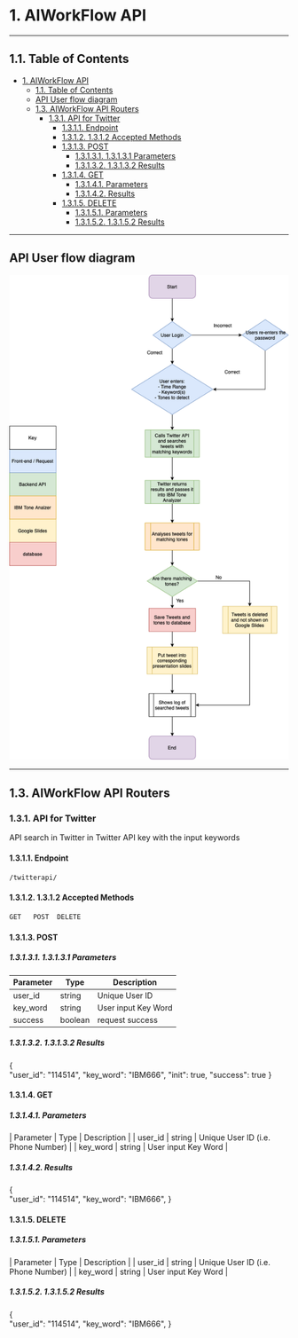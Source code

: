 # 1. AIWorkFlow API

---

## 1.1. Table of Contents
- [1. AIWorkFlow API](#1-aiworkflow-api)
  - [1.1. Table of Contents](#11-table-of-contents)
  - [API User flow diagram](#api-user-flow-diagram)
  - [1.3. AIWorkFlow API Routers](#13-aiworkflow-api-routers)
    - [1.3.1. API for Twitter](#131-api-for-twitter)
      - [1.3.1.1. Endpoint](#1311-endpoint)
      - [1.3.1.2. 1.3.1.2 Accepted Methods](#1312-1312-accepted-methods)
      - [1.3.1.3. POST](#1313-post)
        - [1.3.1.3.1. 1.3.1.3.1 Parameters](#13131-13131-parameters)
        - [1.3.1.3.2. 1.3.1.3.2 Results](#13132-13132-results)
      - [1.3.1.4. GET](#1314-get)
        - [1.3.1.4.1. Parameters](#13141-parameters)
        - [1.3.1.4.2. Results](#13142-results)
      - [1.3.1.5. DELETE](#1315-delete)
        - [1.3.1.5.1. Parameters](#13151-parameters)
        - [1.3.1.5.2. 1.3.1.5.2 Results](#13152-13152-results)

---

## API User flow diagram

![user_flow_diagram](../readme_assets/user_flow_diagram.png)

---

## 1.3. AIWorkFlow API Routers

### 1.3.1. API for Twitter

API search in Twitter in Twitter API key with the input keywords

#### 1.3.1.1. Endpoint

    /twitterapi/

#### 1.3.1.2. 1.3.1.2 Accepted Methods

```txt
GET   POST  DELETE
```

#### 1.3.1.3. POST

##### 1.3.1.3.1. 1.3.1.3.1 Parameters

| Parameter | Type    | Description         |
| --------- | ------- | ------------------- |
| user_id   | string  | Unique User ID      |
| key_word  | string  | User input Key Word |
| success   | boolean | request success     |
    

##### 1.3.1.3.2. 1.3.1.3.2 Results


{  
    "user_id": "114514",
    "key_word": "IBM666",
    "init": true,
    "success": true
}

#### 1.3.1.4. GET

##### 1.3.1.4.1. Parameters

| Parameter  | Type         | Description                             |
| user_id    | string       | Unique User ID (i.e. Phone Number)      |
| key_word   | string       | User input Key Word                     |


##### 1.3.1.4.2. Results

{  
    "user_id": "114514",
    "key_word": "IBM666",
}

#### 1.3.1.5. DELETE

##### 1.3.1.5.1. Parameters

| Parameter  | Type         | Description                             |
| user_id    | string       | Unique User ID (i.e. Phone Number)      |
| key_word   | string       | User input Key Word                     |

##### 1.3.1.5.2. 1.3.1.5.2 Results


{  
    "user_id": "114514",
    "key_word": "IBM666",
}
